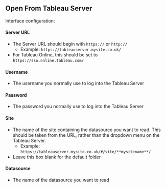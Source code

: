 ## Open From Tableau Server

Interface configuration:

#### Server URL

- The Server URL should begin with `https://` or `http://`
  - Example: `https://tableauserver.mysite.co.uk/`
- For Tableau Online, this should be set to `https://sso.online.tableau.com/`

#### Username

- The username you normally use to log into the Tableau Server

#### Password

- The password you normally use to log into the Tableau Server

#### Site

- The name of the site containing the datasource you want to read. This should be taken from the URL, rather than the dropdown menu on the Tableau Server.
  - Example: `https://tableauserver.mysite.co.uk/#/site/**mysitename**/`
- Leave this box blank for the default folder

#### Datasource

- The name of the datasource you want to read
